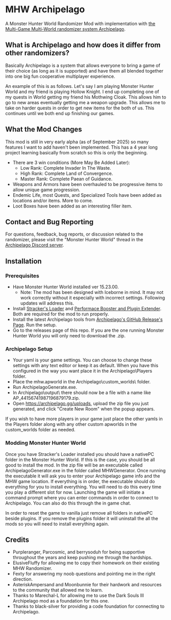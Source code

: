 # MHW Archipelago
A Monster Hunter World Randomizer Mod with implementation with [the Multi-Game Multi-World randomizer system Archipelago](https://archipelago.gg).

## What is Archipelago and how does it differ from other randomizers?
Basically Archipelago is a system that allows everyone to bring a game of their choice (as long as it is supported) and have them all blended together into one big fun cooperative multiplayer experience.

An example of this is as follows. Let's say I am playing Monster Hunter World and my friend is playing Hollow Knight. I end up completing one of my quests in World getting my friend his Mothwing Cloak. This allows him to go to new areas eventually getting me a weapon upgrade. This allows me to take on harder quests in order to get new items for the both of us. This continues until we both end up finishing our games.

## What the Mod Changes
This mod is still in very early alpha (as of September 2025) so many features I want to add haven't been implemented. This has a 4 year long project learning basically from scratch so this is only the beginning.

* There are 3 win conditions (More May Be Added Later):
  *   Low Rank: Complete Invader In The Waste.
  *   High Rank: Complete Land of Convergence.
  *   Master Rank: Complete Paean of Guidance.
* Weapons and Armors have been overhauled to be progressive items to allow unique game progression.
* Endemic Life, most Quests, and Specialized Tools have been added as locations and/or items. More to come.
* Loot Boxes have been added as an interesting filler item.

## Contact and Bug Reporting
For questions, feedback, bug reports, or discussion related to the randomizer, please visit the "Monster Hunter World" thread in the [Archipelago Discord server](https://discord.com/invite/8Z65BR2).

## Installation
### Prerequisites
* Have Monster Hunter World installed ver 15.23.00.
  * Note: The mod has been designed with Iceborne in mind. It may not work correctly without it especially with incorrect settings. Following updates will address this.
* Install [Stracker's Loader](https://www.nexusmods.com/monsterhunterworld/mods/1982) and [Performace Booster and Plugin Extender](https://www.nexusmods.com/monsterhunterworld/mods/3473). Both are required for the mod to run properly.
* Install the latest Archipelago tools from [Archipelago's GitHub Release's Page](https://github.com/ArchipelagoMW/Archipelago/releases). Run the setup.
* Go to the releases page of this repo. If you are the one running Monster Hunter World you will only need to download the .zip.

### Archipelago Setup
* Your yaml is your game settings. You can choose to change these settings with any text editor or keep it as default. When you have this configured in the way you want place it in the Archipelago\Players folder.
* Place the mhw.apworld in the Archipelago\custom_worlds\ folder.
* Run ArchipelagoGenerate.exe.
* In Archipelago\output\ there should now be a file with a name like AP_44156741987196879179.zip.
* Open https://archipelago.gg/uploads, upload the zip file you just generated, and click "Create New Room" when the popup appears.

If you wish to have more players in your game just place the other yamls in the Players folder along with any other custom apworlds in the custom_worlds folder as needed.

### Modding Monster Hunter World
Once you have Stracker's Loader installed you should have a nativePC folder in the Monster Hunter World. If this is the case, you should be all good to install the mod. In the zip file will be an executable called ArchipelagoGenerator.exe in the folder called MHWGenerator. Once running the executable it will ask you to enter your Archipelago game info and the MHW game location. If everything is in order, the executable should do everything for you to install everything. You will need to do this every time you play a different slot for now. Launching the game will initiate a command prompt where you can enter commands in order to connect to Archipelago. You can also do this through the in game chat.

In order to reset the game to vanilla just remove all folders in nativePC beside plugins. If you remove the plugins folder it will uninstall the all the mods so you will need to install everything again.

## Credits
* Purpleranger, Parcosmic, and berrysoduh for being supportive throughout the years and keep pushing me through the hardships.
* ElusiveFluffy for allowing me to copy their homework on their existing MHW Randomizer.
* Fexty for answering my noob questions and pointing me in the right direction.
* AsteriskAmpersand and Moonbunnie for their hardwork and resources to the community that allowed me to learn.
* Thanks to Marechal-L for allowing me to use the Dark Souls III Archipelago mod as a foundation for this one.
* Thanks to black-silver for providing a code foundation for connecting to Archipelago.
